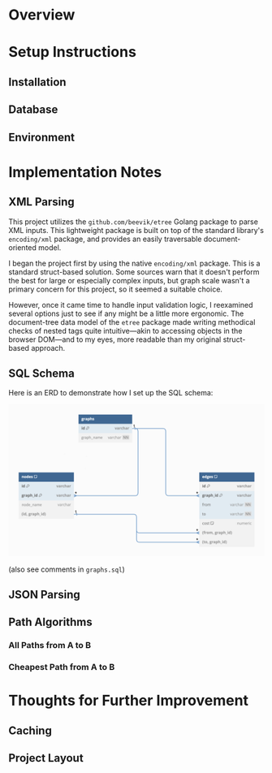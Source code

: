 # Overview

# Setup Instructions

## Installation

## Database

## Environment

# Implementation Notes

## XML Parsing

This project utilizes the `github.com/beevik/etree` Golang package to parse XML inputs. This lightweight package is built on top of the standard library's `encoding/xml` package, and provides an easily traversable document-oriented model.

I began the project first by using the native `encoding/xml` package. This is a standard struct-based solution. Some sources warn that it doesn't perform the best for large or especially complex inputs, but graph scale wasn't a primary concern for this project, so it seemed a suitable choice.

However, once it came time to handle input validation logic, I reexamined several options just to see if any might be a little more ergonomic. The document-tree data model of the `etree` package made writing methodical checks of nested tags quite intuitive—akin to accessing objects in the browser DOM—and to my eyes, more readable than my original struct-based approach.

## SQL Schema
Here is an ERD to demonstrate how I set up the SQL schema:

![image](./schema.png)

(also see comments in `graphs.sql`)

## JSON Parsing

## Path Algorithms

### All Paths from A to B

### Cheapest Path from A to B

# Thoughts for Further Improvement

## Caching

## Project Layout
